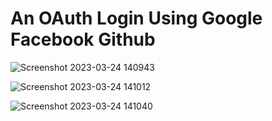 # An OAuth Login Using Google Facebook Github

![Screenshot 2023-03-24 140943](https://user-images.githubusercontent.com/107635975/227468949-7c4954eb-6172-4956-9f7b-5c66a875f43b.png)

![Screenshot 2023-03-24 141012](https://user-images.githubusercontent.com/107635975/227468932-e26f0658-4761-4c2e-ac1c-95fba0726b52.png)

![Screenshot 2023-03-24 141040](https://user-images.githubusercontent.com/107635975/227468940-2f6f6518-76cd-4037-95c7-695f91658825.png)


